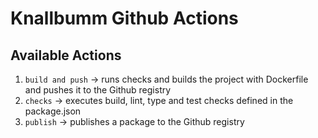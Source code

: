 # Knallbumm Github Actions

## Available Actions

1. `build and push` -> runs checks and builds the project with Dockerfile and pushes it to the Github registry
2. `checks` -> executes build, lint, type and test checks defined in the package.json
3. `publish` -> publishes a package to the Github registry